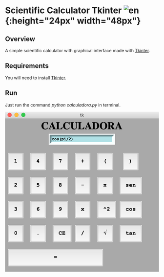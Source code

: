 # Scientific Calculator Tkinter ![en](https://www.championprofessional.com/wp-content/uploads/2015/07/en-icon.png){:height="24px" width="48px"}

## Overview
A simple scientific calculator with graphical interface made with [Tkinter](https://docs.python.org/3/library/tkinter.html).

## Requirements

You will need to install [Tkinter](https://tkdocs.com/tutorial/install.html).

## Run

Just run the command *python calculadora.py* in terminal.


![Calculadora](/Imagem/exemplo.png)





